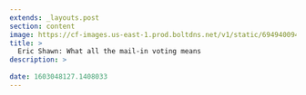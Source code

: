 ```yaml
--- 
extends: _layouts.post 
section: content 
image: https://cf-images.us-east-1.prod.boltdns.net/v1/static/694940094001/28add665-f55e-45af-bb16-8bb51f08a7e0/01e537ca-60bd-4218-aaca-9ab27dab5f35/1280x720/match/image.jpg 
title: > 
  Eric Shawn: What all the mail-in voting means 
description: > 
   
date: 1603048127.1408033 
--- 
```

